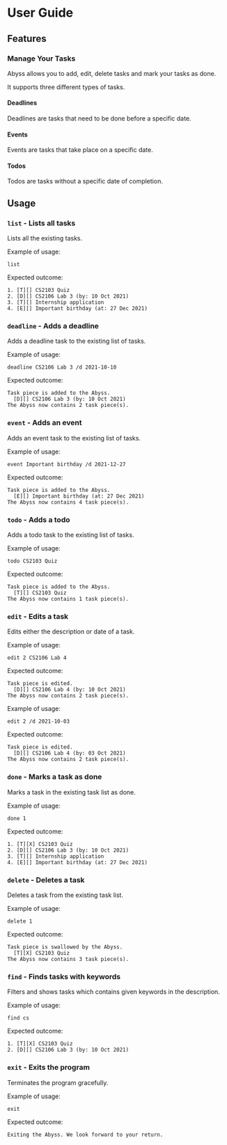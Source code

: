 # User Guide

## Features 

### Manage Your Tasks

Abyss allows you to add, edit, delete tasks and mark your tasks as done.

It supports three different types of tasks.

#### Deadlines
Deadlines are tasks that need to be done before a specific date.

#### Events
Events are tasks that take place on a specific date.

#### Todos
Todos are tasks without a specific date of completion.

## Usage

### `list` - Lists all tasks

Lists all the existing tasks.

Example of usage: 

`list`

Expected outcome:

```
1. [T][] CS2103 Quiz
2. [D][] CS2106 Lab 3 (by: 10 Oct 2021)
3. [T][] Internship application
4. [E][] Important birthday (at: 27 Dec 2021)
```

### `deadline` - Adds a deadline

Adds a deadline task to the existing list of tasks.

Example of usage:

`deadline CS2106 Lab 3 /d 2021-10-10`

Expected outcome:

```
Task piece is added to the Abyss.
  [D][] CS2106 Lab 3 (by: 10 Oct 2021)
The Abyss now contains 2 task piece(s).
```

### `event` - Adds an event

Adds an event task to the existing list of tasks.

Example of usage:

`event Important birthday /d 2021-12-27`

Expected outcome:

```
Task piece is added to the Abyss.
  [E][] Important birthday (at: 27 Dec 2021)
The Abyss now contains 4 task piece(s).
```

### `todo` - Adds a todo

Adds a todo task to the existing list of tasks.

Example of usage:

`todo CS2103 Quiz`

Expected outcome:

```
Task piece is added to the Abyss.
  [T][] CS2103 Quiz
The Abyss now contains 1 task piece(s).
```

### `edit` - Edits a task

Edits either the description or date of a task.

Example of usage:

`edit 2 CS2106 Lab 4`

Expected outcome:

```
Task piece is edited.
  [D][] CS2106 Lab 4 (by: 10 Oct 2021)
The Abyss now contains 2 task piece(s).
```

Example of usage:

`edit 2 /d 2021-10-03`

Expected outcome:

```
Task piece is edited.
  [D][] CS2106 Lab 4 (by: 03 Oct 2021)
The Abyss now contains 2 task piece(s).
```

### `done` - Marks a task as done

Marks a task in the existing task list as done.

Example of usage:

`done 1`

Expected outcome:

```
1. [T][X] CS2103 Quiz
2. [D][] CS2106 Lab 3 (by: 10 Oct 2021)
3. [T][] Internship application
4. [E][] Important birthday (at: 27 Dec 2021)
```

### `delete` - Deletes a task

Deletes a task from the existing task list.

Example of usage:

`delete 1`

Expected outcome:

```
Task piece is swallowed by the Abyss.
  [T][X] CS2103 Quiz
The Abyss now contains 3 task piece(s).
```

### `find` - Finds tasks with keywords

Filters and shows tasks which contains given keywords in the description.

Example of usage:

`find cs`

Expected outcome:

```
1. [T][X] CS2103 Quiz
2. [D][] CS2106 Lab 3 (by: 10 Oct 2021)
```

### `exit` - Exits the program

Terminates the program gracefully.

Example of usage:

`exit`

Expected outcome:

```
Exiting the Abyss. We look forward to your return.
```

